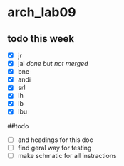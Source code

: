 # arch_lab09


## todo this week
- [x] jr 
- [x] jal _done but not merged_
- [x] bne 
- [x] andi
- [x] srl
- [x] lh
- [x] lb
- [x] lbu

##todo 

- [ ] and headings for this doc
- [ ] find geral way for testing
- [ ] make schmatic for all instractions
